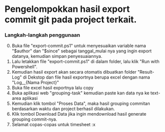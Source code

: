 # Pengelompokkan hasil export commit git pada project terkait.

### Langkah-langkah penggunaan

0. Buka file "export-commit.ps1" untuk menyesuaikan variable nama "$author" dan "$since" sebagai tanggal_mulai nya yang ingin export datanya, kemudian simpan penyesuaiannya. 
1. Lalu letakkan file "export-commit.ps1" di dalam folder, lalu klik "Run with Powershell".
2. Kemudian hasil export akan secara otomatis dibuatkan folder "Result-Log" di Dekstop dan file hasil exportnya berupa excel dengan nama "Log__{Nama Project}"
3. Buka file excel hasil exportnya lalu copy 
4. Buka aplikasi web "grouping-task" kemudian paste kan data nya ke text-area aplikasi
5. Kemudian klik tombol "Proses Data", maka hasil grouping commitan berdasarkan waktu dan project berhasil dilakukan.
6. Klik tombol Download Data jika ingin mendownload hasil generate grouping commit-nya.
7. Selamat copas-copas untuk timesheet :x